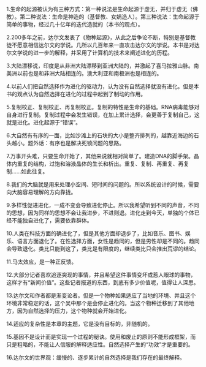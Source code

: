1.生命的起源被认为有三种方式：第一种说法是生命起源于虚无，并归于虚无（佛教）。第二种说法：生命是神造的（基督教、女娲造人）。第三种说法：生命起源于简单的事物，经过几十亿年的迭代造就的（本书的观点）。

2.200多年之前，达尔文发表了《物种起源》，从此之后争论不断，特别是基督教徒不愿意相信达尔文的学说。几所以几百年来一直攻击达尔文的学说。本书是对达尔文学说的进一步的解释，并采用了计算机的技术来阐述进化的历程。

3.大陆漂移说，印度是从非洲大陆漂移到亚洲大陆的，并激起了喜马拉雅山脉。南美洲以前也是和非洲大陆相连的。澳大利亚和南极洲也是相连的。

4.以前人们把自然选择作为进化的驱动力，认为没有自然选择就没有进化。但是本书的观点认为自然选择在进化的过程中起到了制动的作用。

5.复制校正、复制校正、再复制校正。复制的特性是生命的基础。RNA病毒能够对自身进行复制。复制过程中会发生错误，在加上累计选择，会更善于复制自己，这就是进化。进化起源于“错误”。

6.大自然有有序的一面，比如沙滩上的石块的大小是整齐排列的，越靠近海边的石头越小。题外话：有序也是解决死锁问题的思路。

7.万事开头难，只要生命开始了，其他来说就相对简单了。建造DNA的脚手架。晶体内重复的结构，过饱和溶液晶体的生长和析出。重复、复制、再重复、再复制......如此往复。

8.我们的大脑就是用来处理小空间、短时间的问题的。所以系统设计的时候，需要向大脑容易理解的方向靠拢。

9.多样性促进进化，一成不变会导致进化停止。所以我希望听到不同的声音，不同的思想，因为同样的思想不会让我进步，不进则退。进化走到今天，单独的个体已经不能独自进化了，需要依靠群体。

10.人类在科技方面的确进化了，但是其他方面却退步了，比如音乐、图书、娱乐、语言方面退化了。在性选择方面，女性是趋同的，但是男性却是不同的。趋同会导致退化。类比只能到这了，类比是有限度的，继续类比只会推出荒谬的结论。

11.马太效应，是一种正反馈。

12.大部分记者喜欢追逐突现的事情，并且希望这件事情变坏或惹人眼球的事物，这样才有“新闻价值”。这些记者报道的东西，到底有多少价值呢，值得让人深思。

13.达尔文和作者都是渐变论者。但是一个物种如果适应了当地的环境、并且这个环境非常稳定的话，这个吴中那个是会停止进化的。当这个物种迁移到了其他地方，因为自然选择的压力，这个物种就会开始进化。

14.适应的复杂性是本章的主题，它是没有目标的，非随机的。

15.基因不是设计而是实现一个过程的秘诀。使用和废止的原则不能形成框架，而只是粗略的，不能让人信服的解释适应性。自然选择产生的“功效”才是重要的。

16.达尔文的世界观：缓慢的、逐步累计的自然选择是我们存在的最终解释。